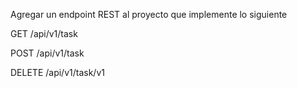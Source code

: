 Agregar un endpoint REST al proyecto que implemente lo siguiente

GET /api/v1/task

POST /api/v1/task

DELETE /api/v1/task/v1